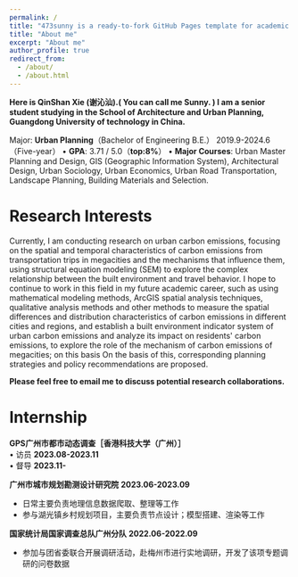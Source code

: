 ```yaml
---
permalink: /
title: "473sunny is a ready-to-fork GitHub Pages template for academic personal websites"
title: "About me"
excerpt: "About me"
author_profile: true
redirect_from: 
  - /about/
  - /about.html
---
```

**Here is QinShan Xie (谢沁汕).( You can call me Sunny. )
I am a senior student studying in the School of Architecture and
 Urban Planning, Guangdong University of technology in China.**
                                    
Major: **Urban Planning**（Bachelor of Engineering B.E.）
2019.9-2024.6（Five-year）
•	**GPA**: 3.71 / 5.0（**top:8%**）
•	**Major Courses**: Urban Master Planning and Design, GIS (Geographic Information System), Architectural Design, Urban Sociology, Urban Economics, Urban Road Transportation, Landscape Planning, Building Materials and Selection.


Research Interests
======
Currently, I am conducting research on urban carbon emissions, focusing on the spatial and temporal characteristics of carbon emissions from transportation trips in megacities and the mechanisms that influence them, using structural equation modeling (SEM) to explore the complex relationship between the built environment and travel behavior. I hope to continue to work in this field in my future academic career, such as using mathematical modeling methods, ArcGIS spatial analysis techniques, qualitative analysis methods and other methods to measure the spatial differences and distribution characteristics of carbon emissions in different cities and regions, and establish a built environment indicator system of urban carbon emissions and analyze its impact on residents' carbon emissions, to explore the role of the mechanism of carbon emissions of megacities; on this basis On the basis of this, corresponding planning strategies and policy recommendations are proposed.

**Please feel free to email me to discuss potential research collaborations.**

Internship
======
**GPS广州市都市动态调查［香港科技大学（广州）］**  
• 访员 **2023.08-2023.11**  
• 督导 **2023.11-**  

**广州市城市规划勘测设计研究院** **2023.06-2023.09**  
- 日常主要负责地理信息数据爬取、整理等工作  
- 参与湖光镇乡村规划项目，主要负责节点设计；模型搭建、渲染等工作  

**国家统计局国家调查总队广州分队** **2022.06-2022.09**  
- 参加与团省委联合开展调研活动，赴梅州市进行实地调研，开发了该项专题调研的问卷数据



